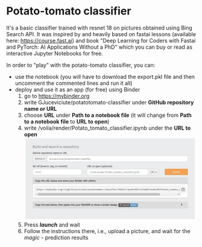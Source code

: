 # Potato-tomato classifier
It's a basic classifier trained with resnet 18 on pictures obtained using Bing Search API. It was inspired by and heavily based on fastai lessons (available here: https://course.fast.ai) and book "Deep Learning for Coders with Fastai and PyTorch: AI Applications Without a PhD" which you can buy or read as interactive Jupyter Notebooks for free.

In order to "play" with the potato-tomato classifier, you can:
- use the notebook (you will have to download the export.pkl file and then uncomment the commented lines and run it all)
- deploy and use it as an app (for free) using Binder
  1. go to https://mybinder.org
  2. write GJuceviciute/potatotomato-classifier under **GitHub repository name or URL**
  3. choose **URL** under **Path to a notebook file** (it will change from **Path to a notebook file** to **URL to open**)
  4. write /voila/render/Potato_tomato_classifier.ipynb under the **URL to open** <img src="binder.JPG" >
  5. Press ***launch*** and wait
  6. Follow the instructions there, i.e., upload a picture, and wait for the *magic* - prediction results
 
